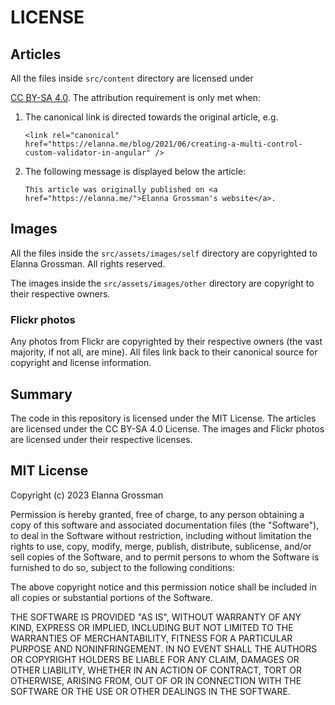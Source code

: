 # LICENSE

## Articles

All the files inside `src/content` directory are licensed under

[CC BY-SA 4.0](https://creativecommons.org/licenses/by-sa/4.0/). The attribution requirement is only met when:

1. The canonical link is directed towards the original article, e.g.

   `<link rel="canonical" href="https://elanna.me/blog/2021/06/creating-a-multi-control-custom-validator-in-angular" />`

2. The following message is displayed below the article:

   `This article was originally published on <a href="https://elanna.me/">Elanna Grossman's website</a>.`

## Images

All the files inside the `src/assets/images/self` directory are copyrighted to Elanna Grossman. All rights reserved.

The images inside the `src/assets/images/other` directory are copyright to their respective owners.

### Flickr photos

Any photos from Flickr are copyrighted by their respective owners (the vast majority, if not all, are mine). All files link back to their canonical source for copyright and license information.

## Summary

The code in this repository is licensed under the MIT License. The articles are licensed under the CC BY-SA 4.0 License. The images and Flickr photos are licensed under their respective licenses.

## MIT License

Copyright (c) 2023 Elanna Grossman

Permission is hereby granted, free of charge, to any person obtaining a copy
of this software and associated documentation files (the "Software"), to deal
in the Software without restriction, including without limitation the rights
to use, copy, modify, merge, publish, distribute, sublicense, and/or sell
copies of the Software, and to permit persons to whom the Software is
furnished to do so, subject to the following conditions:

The above copyright notice and this permission notice shall be included in all
copies or substantial portions of the Software.

THE SOFTWARE IS PROVIDED "AS IS", WITHOUT WARRANTY OF ANY KIND, EXPRESS OR
IMPLIED, INCLUDING BUT NOT LIMITED TO THE WARRANTIES OF MERCHANTABILITY,
FITNESS FOR A PARTICULAR PURPOSE AND NONINFRINGEMENT. IN NO EVENT SHALL THE
AUTHORS OR COPYRIGHT HOLDERS BE LIABLE FOR ANY CLAIM, DAMAGES OR OTHER
LIABILITY, WHETHER IN AN ACTION OF CONTRACT, TORT OR OTHERWISE, ARISING FROM,
OUT OF OR IN CONNECTION WITH THE SOFTWARE OR THE USE OR OTHER DEALINGS IN THE
SOFTWARE.
